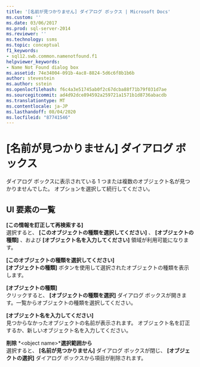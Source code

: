 ```yaml
---
title: '[名前が見つかりません] ダイアログ ボックス | Microsoft Docs'
ms.custom: ''
ms.date: 03/06/2017
ms.prod: sql-server-2014
ms.reviewer: ''
ms.technology: ssms
ms.topic: conceptual
f1_keywords:
- sql12.swb.common.namenotfound.f1
helpviewer_keywords:
- Name Not Found dialog box
ms.assetid: 74e34004-091b-4ac8-8824-5d6c6f8b1b6b
author: stevestein
ms.author: sstein
ms.openlocfilehash: f6c4a3e51745ab0f2c67dcba88f71b79f031d7ae
ms.sourcegitcommit: ad4d92dce894592a259721a1571b1d8736abacdb
ms.translationtype: MT
ms.contentlocale: ja-JP
ms.lasthandoff: 08/04/2020
ms.locfileid: "87741546"
---
```

# <a name="name-not-found-dialog-box"></a>[名前が見つかりません] ダイアログ ボックス
  ダイアログ ボックスに表示されている 1 つまたは複数のオブジェクト名が見つかりませんでした。 オプションを選択して続行してください。  
  
## <a name="ui-element-list"></a>UI 要素の一覧  
 **[この情報を訂正して再検索する]**  
 選択すると、 **[このオブジェクトの種類を選択してください]** 、 **[オブジェクトの種類]** 、および **[オブジェクト名を入力してください]** 領域が利用可能になります。  
  
 **[このオブジェクトの種類を選択してください]**  
 **[オブジェクトの種類]** ボタンを使用して選択されたオブジェクトの種類を表示します。  
  
 **[オブジェクトの種類]**  
 クリックすると、 **[オブジェクトの種類を選択]** ダイアログ ボックスが開きます。一覧からオブジェクトの種類を選択してください。  
  
 **[オブジェクト名を入力してください]**  
 見つからなかったオブジェクトの名前が表示されます。 オブジェクト名を訂正するか、新しいオブジェクト名を入力してください。  
  
 **削除** *\<object name>***選択範囲から**      
 選択すると、 **[名前が見つかりません]** ダイアログ ボックスが閉じ、 **[オブジェクトの選択]** ダイアログ ボックスから項目が削除されます。  
  
  
